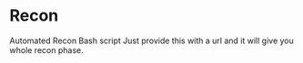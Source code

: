 # Recon
Automated Recon Bash script
Just provide this with a url and it will give you whole recon phase.


